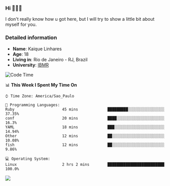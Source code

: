 ### Hi 🙋🏽‍♂️

I don't really know how u got here, but I will try to show a little bit about myself for you.

### Detailed information

* **Name**: Kaique Linhares
* **Age**: 18
* **Living in**: Rio  de Janeiro - RJ, Brazil
* **University**: [IBMR](https://www.ibmr.br/)

<!--START_SECTION:waka-->
![Code Time](http://img.shields.io/badge/Code%20Time-331%20hrs%2013%20mins-blue)

📊 **This Week I Spent My Time On** 

```text
⌚︎ Time Zone: America/Sao_Paulo

💬 Programming Languages: 
Ruby                     45 mins             █████████░░░░░░░░░░░░░░░░   37.35% 
conf                     20 mins             ████░░░░░░░░░░░░░░░░░░░░░   16.3% 
YAML                     18 mins             ███░░░░░░░░░░░░░░░░░░░░░░   14.94% 
Other                    12 mins             ██░░░░░░░░░░░░░░░░░░░░░░░   10.08% 
fish                     12 mins             ██░░░░░░░░░░░░░░░░░░░░░░░   9.86%

💻 Operating System: 
Linux                    2 hrs 2 mins        █████████████████████████   100.0%

```


<!--END_SECTION:waka-->

<a href="https://www.linkedin.com/in/kaique-linhares-25a840208/"  target="_blank"><img src="https://img.shields.io/badge/-LinkedIn-%230077B5?style=for-the-badge&logo=linkedin&logoColor=white" target="_blank"></a>
